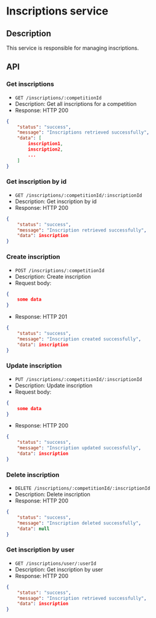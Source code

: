 # Inscriptions service

## Description

This service is responsible for managing inscriptions.

## API

### Get inscriptions

- `GET /inscriptions/:competitionId`
- Description: Get all inscriptions for a competition
- Response: HTTP 200
```json
{
    "status": "success",
    "message": "Inscriptions retrieved successfully",
    "data": [
        inscription1,
        inscription2,
        ...
    ]
}
```

### Get inscription by id

- `GET /inscriptions/:competitionId/:inscriptionId`
- Description: Get inscription by id
- Response: HTTP 200
```json
{
    "status": "success",
    "message": "Inscription retrieved successfully",
    "data": inscription
}
```

### Create inscription

- `POST /inscriptions/:competitionId`
- Description: Create inscription
- Request body:
```json
{
    some data
}
```
- Response: HTTP 201
```json
{
    "status": "success",
    "message": "Inscription created successfully",
    "data": inscription
}
```

### Update inscription

- `PUT /inscriptions/:competitionId/:inscriptionId`
- Description: Update inscription
- Request body:
```json
{
    some data
}
```
- Response: HTTP 200
```json
{
    "status": "success",
    "message": "Inscription updated successfully",
    "data": inscription
}
```

### Delete inscription

- `DELETE /inscriptions/:competitionId/:inscriptionId`
- Description: Delete inscription
- Response: HTTP 200
```json
{
    "status": "success",
    "message": "Inscription deleted successfully",
    "data": null
}
```

### Get inscription by user

- `GET /inscriptions/user/:userId`
- Description: Get inscription by user
- Response: HTTP 200
```json
{
    "status": "success",
    "message": "Inscription retrieved successfully",
    "data": inscription
}
```

